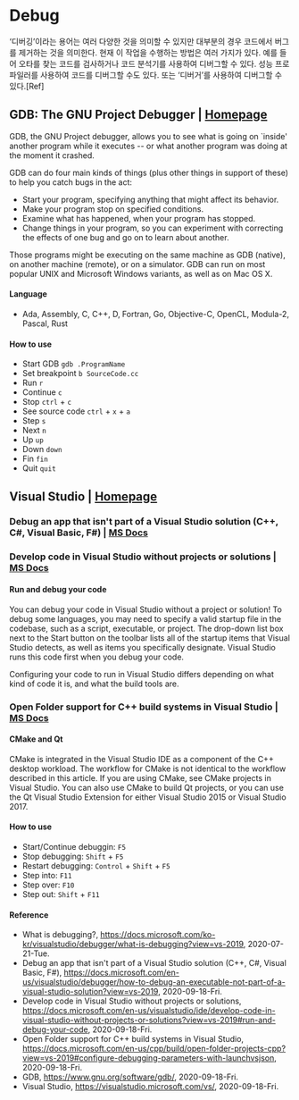 # Debug
‘디버깅’이라는 용어는 여러 다양한 것을 의미할 수 있지만 대부분의 경우 코드에서 버그를 제거하는 것을 의미한다. 현재 이 작업을 수행하는 방법은 여러 가지가 있다. 예를 들어 오타를 찾는 코드를 검사하거나 코드 분석기를 사용하여 디버그할 수 있다. 성능 프로파일러를 사용하여 코드를 디버그할 수도 있다. 또는 ‘디버거’를 사용하여 디버그할 수 있다.[Ref]

## GDB: The GNU Project Debugger | [Homepage](https://www.gnu.org/software/gdb/)
GDB, the GNU Project debugger, allows you to see what is going on `inside' another program while it executes -- or what another program was doing at the moment it crashed.

GDB can do four main kinds of things (plus other things in support of these) to help you catch bugs in the act:
- Start your program, specifying anything that might affect its behavior.
- Make your program stop on specified conditions.
- Examine what has happened, when your program has stopped.
- Change things in your program, so you can experiment with correcting the effects of one bug and go on to learn about another.

Those programs might be executing on the same machine as GDB (native), on another machine (remote), or on a simulator. GDB can run on most popular UNIX and Microsoft Windows variants, as well as on Mac OS X.
#### Language
- Ada, Assembly, C, C++, D, Fortran, Go, Objective-C, OpenCL, Modula-2, Pascal, Rust
#### How to use
- Start GDB `gdb .ProgramName`
- Set breakpoint `b SourceCode.cc`
- Run `r`
- Continue `c`
- Stop `ctrl` + `c`
- See source code `ctrl` + `x` + `a`
- Step `s`
- Next `n`
- Up `up`
- Down `down`
- Fin `fin`
- Quit `quit`

## Visual Studio | [Homepage](https://visualstudio.microsoft.com/vs/)
### Debug an app that isn't part of a Visual Studio solution (C++, C#, Visual Basic, F#) | [MS Docs](https://docs.microsoft.com/en-us/visualstudio/debugger/how-to-debug-an-executable-not-part-of-a-visual-studio-solution?view=vs-2019)
### Develop code in Visual Studio without projects or solutions | [MS Docs](https://docs.microsoft.com/en-us/visualstudio/ide/develop-code-in-visual-studio-without-projects-or-solutions?view=vs-2019#run-and-debug-your-code)
#### Run and debug your code
You can debug your code in Visual Studio without a project or solution! To debug some languages, you may need to specify a valid startup file in the codebase, such as a script, executable, or project. The drop-down list box next to the Start button on the toolbar lists all of the startup items that Visual Studio detects, as well as items you specifically designate. Visual Studio runs this code first when you debug your code.

Configuring your code to run in Visual Studio differs depending on what kind of code it is, and what the build tools are.
### Open Folder support for C++ build systems in Visual Studio | [MS Docs](https://docs.microsoft.com/en-us/cpp/build/open-folder-projects-cpp?view=vs-2019#configure-debugging-parameters-with-launchvsjson)
#### CMake and Qt
CMake is integrated in the Visual Studio IDE as a component of the C++ desktop workload. The workflow for CMake is not identical to the workflow described in this article. If you are using CMake, see CMake projects in Visual Studio. You can also use CMake to build Qt projects, or you can use the Qt Visual Studio Extension for either Visual Studio 2015 or Visual Studio 2017.
#### How to use
- Start/Continue debuggin: `F5`
- Stop debugging: `Shift` + `F5`
- Restart debugging: `Control` + `Shift` + `F5`
- Step into: `F11`
- Step over: `F10`
- Step out: `Shift` + `F11`

#### Reference
- What is debugging?, https://docs.microsoft.com/ko-kr/visualstudio/debugger/what-is-debugging?view=vs-2019, 2020-07-21-Tue.
- Debug an app that isn't part of a Visual Studio solution (C++, C#, Visual Basic, F#), https://docs.microsoft.com/en-us/visualstudio/debugger/how-to-debug-an-executable-not-part-of-a-visual-studio-solution?view=vs-2019, 2020-09-18-Fri.
- Develop code in Visual Studio without projects or solutions, https://docs.microsoft.com/en-us/visualstudio/ide/develop-code-in-visual-studio-without-projects-or-solutions?view=vs-2019#run-and-debug-your-code, 2020-09-18-Fri.
- Open Folder support for C++ build systems in Visual Studio, https://docs.microsoft.com/en-us/cpp/build/open-folder-projects-cpp?view=vs-2019#configure-debugging-parameters-with-launchvsjson, 2020-09-18-Fri.
- GDB, https://www.gnu.org/software/gdb/, 2020-09-18-Fri.
- Visual Studio, https://visualstudio.microsoft.com/vs/, 2020-09-18-Fri.
